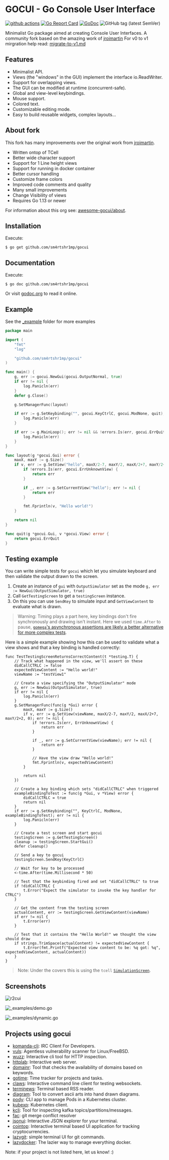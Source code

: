 # GOCUI - Go Console User Interface

[![github actions](https://github.com/awesome-gocui/gocui/actions/workflows/go.yml/badge.svg)](https://github.com/awesome-gocui/gocui/actions)
[![Go Report Card](https://goreportcard.com/badge/github.com/awesome-gocui/gocui)](https://goreportcard.com/report/github.com/awesome-gocui/gocui)
[![GoDoc](https://godoc.org/github.com/awesome-gocui/gocui?status.svg)](https://godoc.org/github.com/awesome-gocui/gocui)
![GitHub tag (latest SemVer)](https://img.shields.io/github/tag/awesome-gocui/gocui.svg)

Minimalist Go package aimed at creating Console User Interfaces.
A community fork based on the amazing work of [jroimartin](https://github.com/jroimartin/gocui)
For v0 to v1 mirgration help read: [migrate-to-v1.md](migrate-to-v1.md)

## Features

- Minimalist API.
- Views (the "windows" in the GUI) implement the interface io.ReadWriter.
- Support for overlapping views.
- The GUI can be modified at runtime (concurrent-safe).
- Global and view-level keybindings.
- Mouse support.
- Colored text.
- Customizable editing mode.
- Easy to build reusable widgets, complex layouts...

## About fork

This fork has many improvements over the original work from [jroimartin](https://github.com/jroimartin/gocui).

- Written ontop of TCell
- Better wide character support
- Support for 1 Line height views
- Support for running in docker container
- Better cursor handling
- Customize frame colors
- Improved code comments and quality
- Many small improvements
- Change Visibility of views
- Requires Go 1.13 or newer

For information about this org see: [awesome-gocui/about](https://github.com/awesome-gocui/about).

## Installation

Execute:

```
$ go get github.com/sm4rtshr1mp/gocui
```

## Documentation

Execute:

```
$ go doc github.com/sm4rtshr1mp/gocui
```

Or visit [godoc.org](https://godoc.org/github.com/awesome-gocui/gocui) to read it
online.

## Example

See the [\_example](./_example/) folder for more examples

```go
package main

import (
	"fmt"
	"log"

	"github.com/sm4rtshr1mp/gocui"
)

func main() {
	g, err := gocui.NewGui(gocui.OutputNormal, true)
	if err != nil {
		log.Panicln(err)
	}
	defer g.Close()

	g.SetManagerFunc(layout)

	if err := g.SetKeybinding("", gocui.KeyCtrlC, gocui.ModNone, quit); err != nil {
		log.Panicln(err)
	}

	if err := g.MainLoop(); err != nil && !errors.Is(err, gocui.ErrQuit) {
		log.Panicln(err)
	}
}

func layout(g *gocui.Gui) error {
	maxX, maxY := g.Size()
	if v, err := g.SetView("hello", maxX/2-7, maxY/2, maxX/2+7, maxY/2+2, 0); err != nil {
		if !errors.Is(err, gocui.ErrUnknownView) {
			return err
		}

		if _, err := g.SetCurrentView("hello"); err != nil {
			return err
		}

		fmt.Fprintln(v, "Hello world!")
	}

	return nil
}

func quit(g *gocui.Gui, v *gocui.View) error {
	return gocui.ErrQuit
}
```

## Testing example

You can write simple tests for `gocui` which let you simulate keyboard and then validate the output drawn to the screen.

1. Create an instance of `gui` with `OutputSimulator` set as the mode `g, err := NewGui(OutputSimulator, true)`
2. Call `GetTestingScreen` to get a `testingScreen` instance. 
3. On this you can use `SendKey` to simulate input and `GetViewContent` to evaluate what is drawn.

> Warning: Timing plays a part here, key bindings don't fire synchronously and drawing isn't instant. Here we used `time.After` to pause, [`gomega`'s asynchronous assertions are likely a better alternative for more complex tests](https://onsi.github.io/gomega/#making-asynchronous-assertions).

Here is a simple example showing how this can be used to validate what a view shows and that a key binding is handled correctly:

```golang
func TestTestingScreenReturnsCorrectContent(t *testing.T) {
	// Track what happened in the view, we'll assert on these
	didCallCTRLC := false
	expectedViewContent := "Hello world!"
	viewName := "testView1"

	// Create a view specifying the "OutputSimulator" mode
	g, err := NewGui(OutputSimulator, true)
	if err != nil {
		log.Panicln(err)
	}
	g.SetManagerFunc(func(g *Gui) error {
		maxX, maxY := g.Size()
		if v, err := g.SetView(viewName, maxX/2-7, maxY/2, maxX/2+7, maxY/2+2, 0); err != nil {
			if !errors.Is(err, ErrUnknownView) {
				return err
			}

			if _, err := g.SetCurrentView(viewName); err != nil {
				return err
			}

			// Have the view draw "Hello world!"
			fmt.Fprintln(v, expectedViewContent)
		}

		return nil
	})

	// Create a key binding which sets "didCallCTRLC" when triggered
	exampleBindingToTest := func(g *Gui, v *View) error {
		didCallCTRLC = true
		return nil
	}
	if err := g.SetKeybinding("", KeyCtrlC, ModNone, exampleBindingToTest); err != nil {
		log.Panicln(err)
	}

	// Create a test screen and start gocui
	testingScreen := g.GetTestingScreen()
	cleanup := testingScreen.StartGui()
	defer cleanup()

	// Send a key to gocui
	testingScreen.SendKey(KeyCtrlC)

	// Wait for key to be processed
	<-time.After(time.Millisecond * 50)

	// Test that the keybinding fired and set "didCallCTRLC" to true
	if !didCallCTRLC {
		t.Error("Expect the simulator to invoke the key handler for CTRLC")
	}

	// Get the content from the testing screen
	actualContent, err := testingScreen.GetViewContent(viewName)
	if err != nil {
		t.Error(err)
	}

	// Test that it contains the "Hello World!" we thought the view should draw
	if strings.TrimSpace(actualContent) != expectedViewContent {
		t.Error(fmt.Printf("Expected view content to be: %q got: %q", expectedViewContent, actualContent))
	}
}

```

> Note: Under the covers this is using the `tcell` [`SimulationScreen`](https://github.com/gdamore/tcell/blob/master/simulation.go). 

## Screenshots

![r2cui](https://cloud.githubusercontent.com/assets/1223476/19418932/63645052-93ce-11e6-867c-da5e97e37237.png)

![_examples/demo.go](https://cloud.githubusercontent.com/assets/1223476/5992750/720b84f0-aa36-11e4-88ec-296fa3247b52.png)

![_examples/dynamic.go](https://cloud.githubusercontent.com/assets/1223476/5992751/76ad5cc2-aa36-11e4-8204-6a90269db827.png)

## Projects using gocui

- [komanda-cli](https://github.com/mephux/komanda-cli): IRC Client For Developers.
- [vuls](https://github.com/future-architect/vuls): Agentless vulnerability scanner for Linux/FreeBSD.
- [wuzz](https://github.com/asciimoo/wuzz): Interactive cli tool for HTTP inspection.
- [httplab](https://github.com/gchaincl/httplab): Interactive web server.
- [domainr](https://github.com/MichaelThessel/domainr): Tool that checks the availability of domains based on keywords.
- [gotime](https://github.com/nanohard/gotime): Time tracker for projects and tasks.
- [claws](https://github.com/thehowl/claws): Interactive command line client for testing websockets.
- [terminews](http://github.com/antavelos/terminews): Terminal based RSS reader.
- [diagram](https://github.com/esimov/diagram): Tool to convert ascii arts into hand drawn diagrams.
- [pody](https://github.com/JulienBreux/pody): CLI app to manage Pods in a Kubernetes cluster.
- [kubexp](https://github.com/alitari/kubexp): Kubernetes client.
- [kcli](https://github.com/cswank/kcli): Tool for inspecting kafka topics/partitions/messages.
- [fac](https://github.com/mkchoi212/fac): git merge conflict resolver
- [jsonui](https://github.com/gulyasm/jsonui): Interactive JSON explorer for your terminal.
- [cointop](https://github.com/miguelmota/cointop): Interactive terminal based UI application for tracking cryptocurrencies.
- [lazygit](https://github.com/jesseduffield/lazygit): simple terminal UI for git commands.
- [lazydocker](https://github.com/jesseduffield/lazydocker): The lazier way to manage everything docker.

Note: if your project is not listed here, let us know! :)

